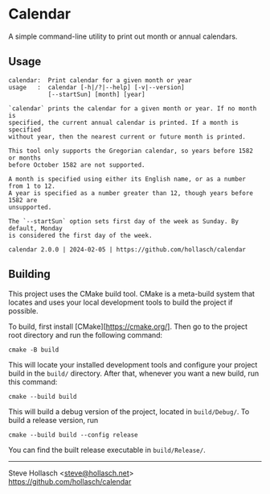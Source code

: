 Calendar
====================================================================================================

A simple command-line utility to print out month or annual calendars.


Usage
------
    calendar:  Print calendar for a given month or year
    usage   :  calendar [-h|/?|--help] [-v|--version]
               [--startSun] [month] [year]

    `calendar` prints the calendar for a given month or year. If no month is
    specified, the current annual calendar is printed. If a month is specified
    without year, then the nearest current or future month is printed.

    This tool only supports the Gregorian calendar, so years before 1582 or months
    before October 1582 are not supported.

    A month is specified using either its English name, or as a number from 1 to 12.
    A year is specified as a number greater than 12, though years before 1582 are
    unsupported.

    The `--startSun` option sets first day of the week as Sunday. By default, Monday
    is considered the first day of the week.

    calendar 2.0.0 | 2024-02-05 | https://github.com/hollasch/calendar


Building
----------
This project uses the CMake build tool. CMake is a meta-build system that locates and uses your
local development tools to build the project if possible.

To build, first install [CMake][https://cmake.org/]. Then go to the project root directory and run
the following command:

    cmake -B build

This will locate your installed development tools and configure your project build in the `build/`
directory. After that, whenever you want a new build, run this command:

    cmake --build build

This will build a debug version of the project, located in `build/Debug/`. To build a release
version, run

    cmake --build build --config release

You can find the built release executable in `build/Release/`.


----------------------------------------------------------------------------------------------------
Steve Hollasch &lt;steve@hollasch.net&gt;<br>
https://github.com/hollasch/calendar
